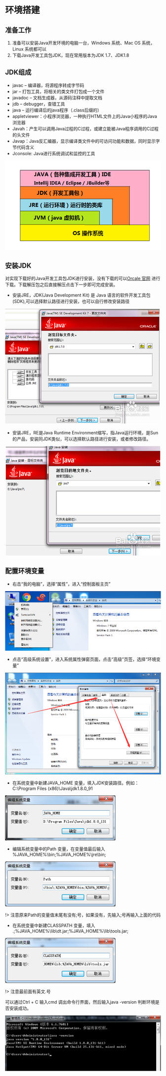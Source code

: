 # 环境搭建

## 准备工作

1. 准备可以安装Java开发环境的电脑一台，Windows 系统、Mac OS 系统，Linux 系统都可以
2. 下载Java开发工具包JDK，现在常用版本为JDK 1.7、JDK1.8

## JDK组成

+ javac – 编译器，将源程序转成字节码
+ jar – 打包工具，将相关的类文件打包成一个文件
+ javadoc – 文档生成器，从源码注释中提取文档
+ jdb – debugger，查错工具
+ java – 运行编译后的java程序（.class后缀的）
+ appletviewer：小程序浏览器，一种执行HTML文件上的Java小程序的Java浏览器
+ Javah：产生可以调用Java过程的C过程，或建立能被Java程序调用的C过程的头文件
+ Javap：Java反汇编器，显示编译类文件中的可访问功能和数据，同时显示字节代码含义
+ Jconsole: Java进行系统调试和监控的工具

![JDK组成](../_media/basic/JDK.png)

## 安装JDK

对实现下载好的Java开发工具包JDK进行安装，没有下载的可以[Orcale 官网](http://www.oracle.com/technetwork/java/javase/downloads/index.html)
进行下载。下载解压包之后直接解压点击下一步即可完成安装。

+ 安装JRE，JDK(Java Development Kit) 是 Java 语言的软件开发工具包(SDK),可以选择默认路径进行安装，也可以自行修改安装路径

![JDK安装](../_media/basic/JDKInstall.png)

+ 安装JRE，RE是Java Runtime Environment缩写，指Java运行环境，是Sun的产品，安装同JDK类似，可以选择默认路径进行安装，或者修改路径。

![JDK安装](../_media/basic/JREInstall.png)

## 配置环境变量

* 右击“我的电脑”，选择“属性”，进入“控制面板主页”

![控制面板主页](../_media/basic/systemControl.png)

* 点击“高级系统设置”，进入系统属性弹窗页面，点击“高级”页签，选择“环境变量”

![环境变量](../_media/basic/environmentVariable.png)

* 在系统变量中新建JAVA_HOME 变量，填入JDK安装路径。例如：C:\Program Files (x86)\Java\jdk1.8.0_91

![JAVA_HOME](../_media/basic/JAVA_HOME.png)

* 编辑系统变量中的Path 变量，在变量值最后输入 %JAVA_HOME%\bin;%JAVA_HOME%\jre\bin;

![Path](../_media/basic/Path.png)

!> 注意原来Path的变量值末尾有没有;号，如果没有，先输入;号再输入上面的代码

* 在系统变量中新建CLASSPATH 变量，填入 .;%JAVA_HOME%\lib\dt.jar;%JAVA_HOME%\lib\tools.jar;

![CLASSPATH](../_media/basic/CLASSPATH.png)

!> 注意最前面有英文.号

可以通过Ctrl + C 输入cmd 调出命令行界面，然后输入java -version 判断环境是否安装成功。
  
![checkInstall](../_media/basic/checkInstall.png)